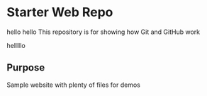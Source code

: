 # Starter Web Repo
hello hello
This repository is for showing how Git and GitHub work

helllllo
## Purpose

Sample website with plenty of files for demos
